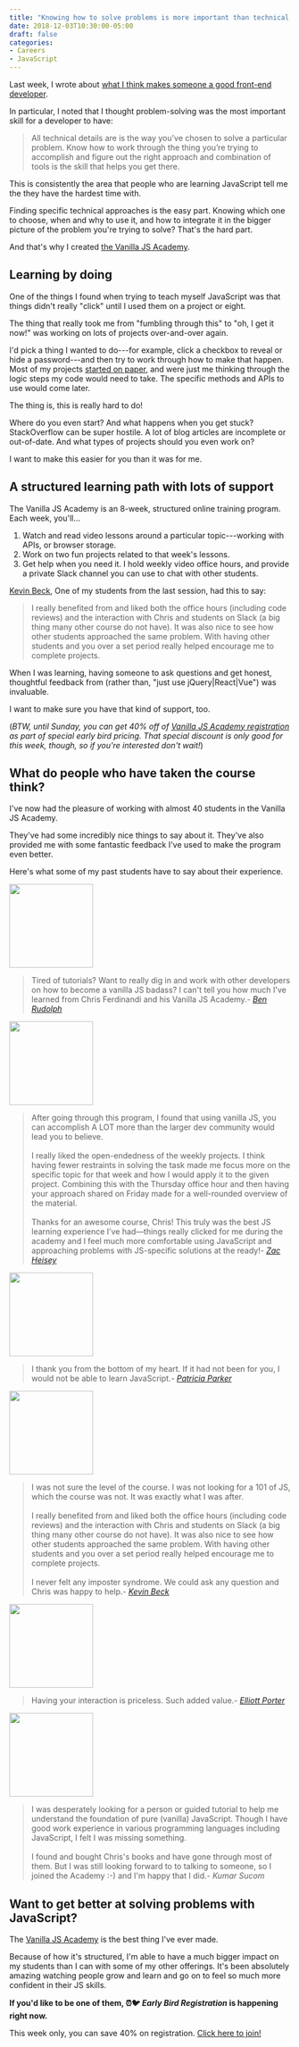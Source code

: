 ```yaml
---
title: "Knowing how to solve problems is more important than technical skills"
date: 2018-12-03T10:30:00-05:00
draft: false
categories:
- Careers
- JavaScript
---
```


Last week, I wrote about [what I think makes someone a good front-end developer](/what-makes-someone-a-good-front-end-developer/).

In particular, I noted that I thought problem-solving was the most important skill for a developer to have:

> All technical details are is the way you’ve chosen to solve a particular problem. Know how to work through the thing you’re trying to accomplish and figure out the right approach and combination of tools is the skill that helps you get there.

This is consistently the area that people who are learning JavaScript tell me the they have the hardest time with.

Finding specific technical approaches is the easy part. Knowing which one to choose, when and why to use it, and how to integrate it in the bigger picture of the problem you're trying to solve? That's the hard part.

And that's why I created [the Vanilla JS Academy](https://vanillajsacademy.com).

## Learning by doing

One of the things I found when trying to teach myself JavaScript was that things didn't really "click" until I used them on a project or eight.

The thing that really took me from "fumbling through this" to "oh, I get it now!" was working on lots of projects over-and-over again.

I'd pick a thing I wanted to do---for example, click a checkbox to reveal or hide a password---and then try to work through how to make that happen. Most of my projects [started on paper](/how-to-plan-out-your-javascript-project/), and were just me thinking through the logic steps my code would need to take. The specific methods and APIs to use would come later.

The thing is, this is really hard to do!

Where do you even start? And what happens when you get stuck? StackOverflow can be super hostile. A lot of blog articles are incomplete or out-of-date. And what types of projects should you even work on?

I want to make this easier for you than it was for me.

## A structured learning path with lots of support

The Vanilla JS Academy is an 8-week, structured online training program. Each week, you'll...

1. Watch and read video lessons around a particular topic---working with APIs, or browser storage.
2. Work on two fun projects related to that week's lessons.
3. Get help when you need it. I hold weekly video office hours, and provide a private Slack channel you can use to chat with other students.

[Kevin Beck](https://multiplestates.co.uk), One of my students from the last session, had this to say:

> I really benefited from and liked both the office hours (including code reviews) and the interaction with Chris and students on Slack (a big thing many other course do not have). It was also nice to see how other students approached the same problem. With having other students and you over a set period really helped encourage me to complete projects.

When I was learning, having someone to ask questions and get honest, thoughtful feedback from (rather than, "just use jQuery|React|Vue") was invaluable.

I want to make sure you have that kind of support, too.

(*BTW, until Sunday, you can get 40% off of [Vanilla JS Academy registration](https://vanillajsacademy.com) as part of special early bird pricing. That special discount is only good for this week, though, so if you're interested don't wait!*)

## What do people who have taken the course think?

I've now had the pleasure of working with almost 40 students in the Vanilla JS Academy.

They've had some incredibly nice things to say about it. They've also provided me with some fantastic feedback I've used to make the program even better.

Here's what some of my past students have to say about their experience.

<div class="padding-top-large">
	<div data-testimonial="benRudolph"><div class="row"><div class="grid-third"><img class="aligncenter margin-bottom-small img-circle" height="150" width="150" src="https://gomakethings.com/img/testimonials/ben-rudolph.jpg"></div><div class="grid-two-thirds"><blockquote>Tired of tutorials? Want to really dig in and work with other developers on how to become a vanilla JS badass? I can't tell you how much I've learned from Chris Ferdinandi and his Vanilla JS Academy.<cite>- <a href="https://twitter.com/PoorOldRu/status/1058378836646125569">Ben Rudolph</a></cite></blockquote></div></div></div>
</div>

<div class="padding-top-large">
	<div class="row"><div class="grid-third"><img class="aligncenter margin-bottom-small img-circle" height="150" width="150" src="https://gomakethings.com/img/testimonials/zac-heisey.jpg"></div><div class="grid-two-thirds"><blockquote>After going through this program, I found that using vanilla JS, you can accomplish A LOT more than the larger dev community would lead you to believe.<br><br>I really liked the open-endedness of the weekly projects. I think having fewer restraints in solving the task made me focus more on the specific topic for that week and how I would apply it to the given project. Combining this with the Thursday office hour and then having your approach shared on Friday made for a well-rounded overview of the material.<br><br>Thanks for an awesome course, Chris! This truly was the best JS learning experience I’ve had—things really clicked for me during the academy and I feel much more comfortable using JavaScript and approaching problems with JS-specific solutions at the ready!<cite>- <a href="https://www.zac-heisey.com">Zac Heisey</a></cite></blockquote></div></div>
</div>

<div class="padding-top-large">
	<div class="row"><div class="grid-third"><img class="aligncenter margin-bottom-small img-circle" height="150" width="150" src="https://gomakethings.com/img/testimonials/patricia-parker.jpg"></div><div class="grid-two-thirds"><blockquote>I thank you from the bottom of my heart. If it had not been for you, I would not be able to learn JavaScript.<cite>- <a href="https://plus.google.com/101646508540988330181">Patricia Parker</a></cite></blockquote></div></div>
</div>

<div class="padding-top-large">
	<div class="row"><div class="grid-third"><img class="aligncenter margin-bottom-small img-circle" height="150" width="150" src="https://gomakethings.com/img/testimonials/kevin-beck.jpg"></div><div class="grid-two-thirds"><blockquote>I was not sure the level of the course. I was not looking for a 101 of JS, which the course was not. It was exactly what I was after.<br><br>I really benefited from and liked both the office hours (including code reviews) and the interaction with Chris and students on Slack (a big thing many other course do not have). It was also nice to see how other students approached the same problem. With having other students and you over a set period really helped encourage me to complete projects.<br><br>I never felt any imposter syndrome. We could ask any question and Chris was happy to help.<cite>- <a href="https://multiplestates.co.uk">Kevin Beck</a></cite></blockquote></div></div>
</div>

<div class="padding-top-large">
    <div class="row"><div class="grid-third"><img class="aligncenter margin-bottom-small img-circle" height="150" width="150" src="https://gomakethings.com/img/testimonials/elliott-porter.jpg"></div><div class="grid-two-thirds"><blockquote>Having your interaction is priceless. Such added value.<cite>- <a href="http://weblake.co.uk/">Elliott Porter</a></cite></blockquote></div></div>
</div>

<div class="padding-top-large padding-bottom-large">
	<div class="row"><div class="grid-third"><img class="aligncenter margin-bottom-small img-circle" height="150" width="150" src="https://gomakethings.com/img/testimonials/kumar-sucom.jpg"></div><div class="grid-two-thirds"><blockquote>I was desperately looking for a person or guided tutorial to help me understand the foundation of pure (vanilla) JavaScript. Though I have good work experience in various programming languages including JavaScript, I felt I was missing something.<br><br>I found and bought Chris's books and have gone through most of them. But I was still looking forward to to talking to someone, so I joined the Academy :-) and I'm happy that I did.<cite>- Kumar Sucom</cite></blockquote></div></div>
</div>

## Want to get better at solving problems with JavaScript?

The [Vanilla JS Academy](https://vanillajsacademy.com) is the best thing I've ever made.

Because of how it's structured, I'm able to have a much bigger impact on my students than I can with some of my other offerings. It's been absolutely amazing watching people grow and learn and go on to feel so much more confident in their JS skills.

**If you'd like to be one of them, ⏰🐦 _Early Bird Registration_ is happening right now.**

This week only, you can save 40% on registration. [Click here to join!](https://vanillajsacademy.com)